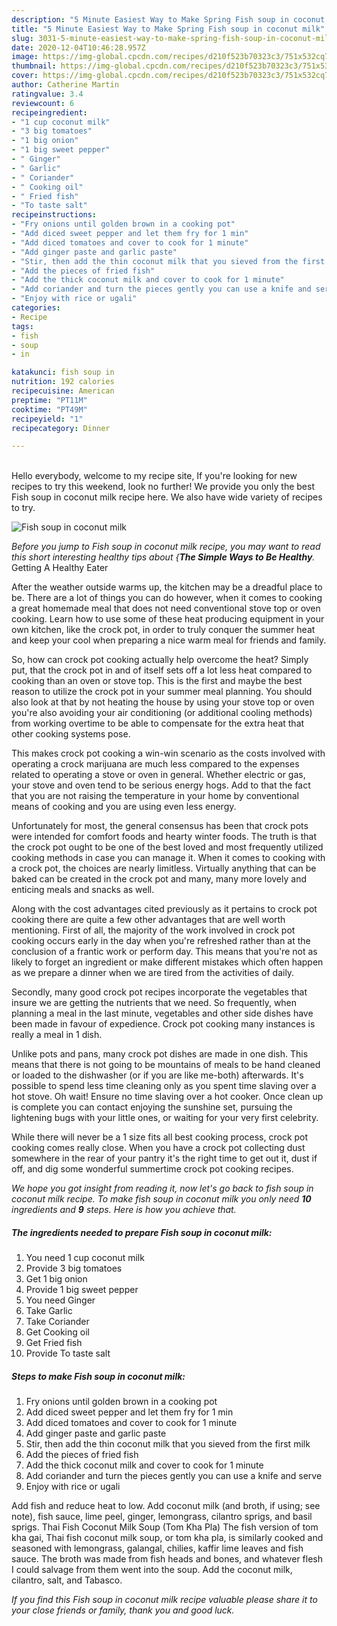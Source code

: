 ```yaml
---
description: "5 Minute Easiest Way to Make Spring Fish soup in coconut milk"
title: "5 Minute Easiest Way to Make Spring Fish soup in coconut milk"
slug: 3031-5-minute-easiest-way-to-make-spring-fish-soup-in-coconut-milk
date: 2020-12-04T10:46:28.957Z
image: https://img-global.cpcdn.com/recipes/d210f523b70323c3/751x532cq70/fish-soup-in-coconut-milk-recipe-main-photo.jpg
thumbnail: https://img-global.cpcdn.com/recipes/d210f523b70323c3/751x532cq70/fish-soup-in-coconut-milk-recipe-main-photo.jpg
cover: https://img-global.cpcdn.com/recipes/d210f523b70323c3/751x532cq70/fish-soup-in-coconut-milk-recipe-main-photo.jpg
author: Catherine Martin
ratingvalue: 3.4
reviewcount: 6
recipeingredient:
- "1 cup coconut milk"
- "3 big tomatoes"
- "1 big onion"
- "1 big sweet pepper"
- " Ginger"
- " Garlic"
- " Coriander"
- " Cooking oil"
- " Fried fish"
- "To taste salt"
recipeinstructions:
- "Fry onions until golden brown in a cooking pot"
- "Add diced sweet pepper and let them fry for 1 min"
- "Add diced tomatoes and cover to cook for 1 minute"
- "Add ginger paste and garlic paste"
- "Stir, then add the thin coconut milk that you sieved from the first milk"
- "Add the pieces of fried fish"
- "Add the thick coconut milk and cover to cook for 1 minute"
- "Add coriander and turn the pieces gently you can use a knife and serve"
- "Enjoy with rice or ugali"
categories:
- Recipe
tags:
- fish
- soup
- in

katakunci: fish soup in 
nutrition: 192 calories
recipecuisine: American
preptime: "PT11M"
cooktime: "PT49M"
recipeyield: "1"
recipecategory: Dinner

---
```

<br>
Hello everybody, welcome to my recipe site, If you're looking for new recipes to try this weekend, look no further! We provide you only the best Fish soup in coconut milk recipe here. We also have wide variety of recipes to try.
<br>


![Fish soup in coconut milk](https://img-global.cpcdn.com/recipes/d210f523b70323c3/751x532cq70/fish-soup-in-coconut-milk-recipe-main-photo.jpg)

<i>Before you jump to Fish soup in coconut milk recipe, you may want to read this short interesting healthy tips about {<strong>The Simple Ways to Be Healthy</strong>.</i>
Getting A Healthy Eater


After the weather outside warms up, the kitchen may be a dreadful place to be. There are a lot of things you can do however, when it comes to cooking a great homemade meal that does not need conventional stove top or oven cooking. Learn how to use some of these heat producing equipment in your own kitchen, like the crock pot, in order to truly conquer the summer heat and keep your cool when preparing a nice warm meal for friends and family.

So, how can crock pot cooking actually help overcome the heat? Simply put, that the crock pot in and of itself sets off a lot less heat compared to cooking than an oven or stove top. This is the first and maybe the best reason to utilize the crock pot in your summer meal planning. You should also look at that by not heating the house by using your stove top or oven you're also avoiding your air conditioning (or additional cooling methods) from working overtime to be able to compensate for the extra heat that other cooking systems pose.

This makes crock pot cooking a win-win scenario as the costs involved with operating a crock marijuana are much less compared to the expenses related to operating a stove or oven in general. Whether electric or gas, your stove and oven tend to be serious energy hogs. Add to that the fact that you are not raising the temperature in your home by conventional means of cooking and you are using even less energy.

Unfortunately for most, the general consensus has been that crock pots were intended for comfort foods and hearty winter foods.  The truth is that the crock pot ought to be one of the best loved and most frequently utilized cooking methods in case you can manage it. When it comes to cooking with a crock pot, the choices are nearly limitless.  Virtually anything that can be baked can be created in the crock pot and many, many more lovely and enticing meals and snacks as well.



Along with the cost advantages cited previously as it pertains to crock pot cooking there are quite a few other advantages that are well worth mentioning. First of all, the majority of the work involved in crock pot cooking occurs early in the day when you're refreshed rather than at the conclusion of a frantic work or perform day. This means that you're not as likely to forget an ingredient or make different mistakes which often happen as we prepare a dinner when we are tired from the activities of daily.

Secondly, many good crock pot recipes incorporate the vegetables that insure we are getting the nutrients that we need. So frequently, when planning a meal in the last minute, vegetables and other side dishes have been made in favour of expedience. Crock pot cooking many instances is really a meal in 1 dish.

 Unlike pots and pans, many crock pot dishes are made in one dish. This means that there is not going to be mountains of meals to be hand cleaned or loaded to the dishwasher (or if you are like me-both) afterwards. It's possible to spend less time cleaning only as you spent time slaving over a hot stove. Oh wait! Ensure no time slaving over a hot cooker. Once clean up is complete you can contact enjoying the sunshine set, pursuing the lightening bugs with your little ones, or waiting for your very first celebrity.

While there will never be a 1 size fits all best cooking process, crock pot cooking comes really close. When you have a crock pot collecting dust somewhere in the rear of your pantry it's the right time to get out it, dust if off, and dig some wonderful summertime crock pot cooking recipes.


<i>We hope you got insight from reading it, now let's go back to fish soup in coconut milk recipe. To make fish soup in coconut milk you only need <strong>10</strong> ingredients and <strong>9</strong> steps. Here is how you achieve that.
</i>

##### The ingredients needed to prepare Fish soup in coconut milk:

1. You need 1 cup coconut milk
1. Provide 3 big tomatoes
1. Get 1 big onion
1. Provide 1 big sweet pepper
1. You need  Ginger
1. Take  Garlic
1. Take  Coriander
1. Get  Cooking oil
1. Get  Fried fish
1. Provide To taste salt


##### Steps to make Fish soup in coconut milk:

1. Fry onions until golden brown in a cooking pot
1. Add diced sweet pepper and let them fry for 1 min
1. Add diced tomatoes and cover to cook for 1 minute
1. Add ginger paste and garlic paste
1. Stir, then add the thin coconut milk that you sieved from the first milk
1. Add the pieces of fried fish
1. Add the thick coconut milk and cover to cook for 1 minute
1. Add coriander and turn the pieces gently you can use a knife and serve
1. Enjoy with rice or ugali


Add fish and reduce heat to low. Add coconut milk (and broth, if using; see note), fish sauce, lime peel, ginger, lemongrass, cilantro sprigs, and basil sprigs. Thai Fish Coconut Milk Soup (Tom Kha Pla) The fish version of tom kha gai, Thai fish coconut milk soup, or tom kha pla, is similarly cooked and seasoned with lemongrass, galangal, chilies, kaffir lime leaves and fish sauce. The broth was made from fish heads and bones, and whatever flesh I could salvage from them went into the soup. Add the coconut milk, cilantro, salt, and Tabasco. 

<i>If you find this Fish soup in coconut milk recipe valuable please share it to your close friends or family, thank you and good luck.</i>

